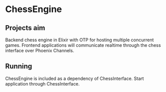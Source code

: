 # ChessEngine

## Projects aim

Backend chess engine in Elixir with OTP for hosting multiple concurrent games. Frontend applications will communicate realtime through the chess interface over Phoenix Channels.


## Running

ChessEngine is included as a dependency of ChessInterface. Start application through ChessInterface.